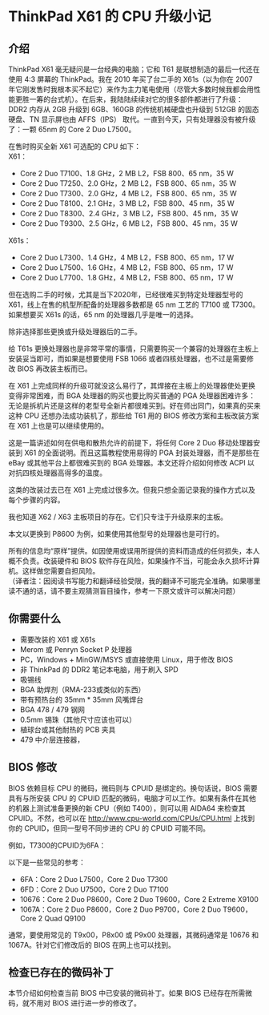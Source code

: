 # ThinkPad X61 的 CPU 升级小记
## 介绍
ThinkPad X61 毫无疑问是一台经典的电脑；它和 T61 是联想制造的最后一代还在使用 4:3 屏幕的 ThinkPad。我在 2010 年买了台二手的 X61s（以为你在 2007 年它刚发售时我根本买不起它）来作为主力笔电使用（尽管大多数时候我都会用性能更胜一筹的台式机）。在后来，我陆陆续续对它的很多部件都进行了升级：DDR2 内存从 2GB 升级到 6GB、160GB 的传统机械硬盘也升级到 512GB 的固态硬盘、TN 显示屏也由 AFFS（IPS） 取代。一直到今天，只有处理器没有被升级了：一颗 65nm 的 Core 2 Duo L7500。  

 在售时购买全新 X61 可选配的 CPU 如下：  
 X61：
* Core 2 Duo T7100、1.8 GHz，2 MB L2，FSB 800、65 nm，35 W
* Core 2 Duo T7250、2.0 GHz，2 MB L2，FSB 800、65 nm，35 W
* Core 2 Duo T7300、2.0 GHz，4 MB L2，FSB 800、65 nm，35 W
* Core 2 Duo T8100、2.1 GHz，3 MB L2，FSB 800、45 nm，35 W
* Core 2 Duo T8300、2.4 GHz，3 MB L2，FSB 800、45 nm，35 W
* Core 2 Duo T9300、2.5 GHz，6 MB L2，FSB 800、45 nm，35 W

X61s：  
* Core 2 Duo L7300、1.4 GHz，4 MB L2，FSB 800、65 nm，17 W
* Core 2 Duo L7500、1.6 GHz，4 MB L2，FSB 800、65 nm，17 W
* Core 2 Duo L7700、1.8 GHz，4 MB L2，FSB 800、65 nm，17 W

但在选购二手的时候，尤其是当下2020年，已经很难买到特定处理器型号的 X61，线上在售的机型所配备的处理器多数都是 65 nm 工艺的 T7100 或 T7300。如果想要买 X61s 的话，65 nm 的处理器几乎是唯一的选择。  

除非选择那些更换或升级处理器后的二手。  

给 T61s 更换处理器也是非常平常的事情，只需要购买一个兼容的处理器在主板上安装妥当即可，而如果是想要使用 FSB 1066 或者四核处理器，也不过是需要修改 BIOS 再改装主板而已。 

在 X61 上完成同样的升级可就没这么易行了，其焊接在主板上的处理器使处更换变得非常困难，而 BGA 处理器的购买也要比购买普通的 PGA 处理器困难许多：无论是拆机片还是这样的老型号全新片都很难买到。好在师出同门，如果真的买来这种 CPU 还想办法成功装机了，那些给 T61 用的 BIOS 修改方案和主板改装方案在 X61 上也是可以继续使用的。  

这是一篇讲述如何在供电和散热允许的前提下，将任何 Core 2 Duo 移动处理器安装到 X61 的全面说明。而且这篇教程使用易得的 PGA 封装处理器，而不是那些在 eBay 或其他平台上都很难买到的 BGA 处理器。本文还将介绍如何修改 ACPI 以对抗四核处理器高得多的温度。  

这类的改装过去已在 X61 上完成过很多次。但我只想全面记录我的操作方式以及每个步骤的内容。  

我也知道 X62 / X63 主板项目的存在。它们只专注于升级原来的主板。  

本文以更换到 P8600 为例，如果使用其他型号的处理器也是可行的。  

所有的信息均“原样”提供。如因使用或误用所提供的资料而造成的任何损失，本人概不负责。改装硬件和 BIOS 软件存在风险，如果操作不当，可能会永久损坏计算机。这样做您需要自担风险。  
（译者注：因阅读书写能力和翻译经验受限，我的翻译不可能完全准确。如果哪里读不通的话，请不要主观猜测盲目操作，参考一下原文或许可以解决问题）

## 你需要什么
* 需要改装的 X61 或 X61s
* Merom 或 Penryn Socket P 处理器
* PC，Windows + MinGW/MSYS 或直接使用 Linux，用于修改 BIOS
* 非 ThinkPad 的 DDR2 笔记本电脑，用于刷入 SPD
* 吸锡线
* BGA 助焊剂（RMA-233或类似的东西）
* 带有预热台的 35mm * 35mm 风嘴焊台
* BGA 478 / 479 钢网
* 0.5mm 锡珠（其他尺寸应该也可以）
* 植球台或其他耐热的 PCB 夹具
* 479 中介层连接器，

## BIOS 修改
BIOS 依赖目标 CPU 的微码，微码则与 CPUID 是绑定的。换句话说，BIOS 需要具有与所安装 CPU 的 CPUID 匹配的微码，电脑才可以工作。如果有条件在其他的机器上测试准备更换的新 CPU（例如 T400），则可以用 AIDA64 来检查其 CPUID。不然，也可以在 http://www.cpu-world.com/CPUs/CPU.html 上找到你的 CPUID，但同一型号不同步进的 CPU 的 CPUID 可能不同。  

例如，T7300的CPUID为6FA：  
<!-- ![avatar](https://www.zephray.me/api/media/1597503870765-aida64cpuid.png) -->

以下是一些常见的参考：

* 6FA：Core 2 Duo L7500，Core 2 Duo T7300
* 6FD：Core 2 Duo U7500，Core 2 Duo T7100
* 10676：Core 2 Duo P8600，Core 2 Duo T9600，Core 2 Extreme X9100
* 1067A：Core 2 Duo P8600，Core 2 Duo P9700，Core 2 Duo T9600，Core 2 Quad Q9100

通常，要使用常见的 T9x00，P8x00 或 P9x00 处理器，其微码通常是 10676 和 1067A。针对它们修改后的 BIOS 在网上也可以找到。

## 检查已存在的微码补丁
本节介绍如何检查当前 BIOS 中已安装的微码补丁。如果 BIOS 已经存在所需微码，就不用对 BIOS 进行进一步的修改了。